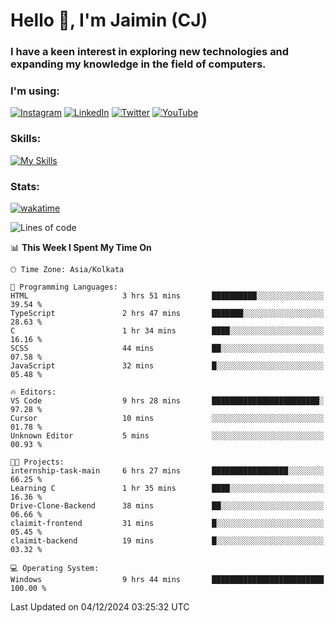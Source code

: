 <h1>Hello 👋, I'm Jaimin (CJ)</h1>
<h3>I have a keen interest in exploring new technologies and expanding my knowledge in the field of computers.</h3>

<h3 align="left"> I'm using: </h3>

[![Instagram](https://img.shields.io/badge/Instagram-%23E4405F.svg?style=for-the-badge&logo=Instagram&logoColor=white)](https://instagram.com/jaimin_chovatia) [![LinkedIn](https://img.shields.io/badge/linkedin-%230077B5.svg?style=for-the-badge&logo=linkedin&logoColor=white)](https://www.linkedin.com/in/jaimin-chovatia-691b8b29a) [![Twitter](https://img.shields.io/badge/Twitter-%231DA1F2.svg?style=for-the-badge&logo=Twitter&logoColor=white)](https://twitter.com/jaimin_chovatia) [![YouTube](https://img.shields.io/badge/YouTube-%23FF0000.svg?style=for-the-badge&logo=YouTube&logoColor=white)](https://youtube.com/@cjcreations5172) 

**<h3 align="left">Skills:</h3>**

[![My Skills](https://skillicons.dev/icons?i=ts,js,java,py,react,nextjs,nodejs,postgres,mongodb,git)](https://skillicons.dev)

<!---
 **<h3 align="left">🏆 Achievements:</h3>**
 [![An image of @jaimin25's Holopin badges, which is a link to view their full Holopin profile](https://holopin.me/jaimin25)](https://holopin.io/@jaimin25)
-->

**<h3 align="left">Stats:</h3>**

[![wakatime](https://wakatime.com/badge/user/b2a7cf30-099b-4a62-be11-c3b7dc700323.svg)](https://wakatime.com/@b2a7cf30-099b-4a62-be11-c3b7dc700323)

<!--START_SECTION:waka-->
![Lines of code](https://img.shields.io/badge/From%20Hello%20World%20I%27ve%20Written-1.0%20million%20lines%20of%20code-blue)

📊 **This Week I Spent My Time On** 

```text
🕑︎ Time Zone: Asia/Kolkata

💬 Programming Languages: 
HTML                     3 hrs 51 mins       ██████████░░░░░░░░░░░░░░░   39.54 % 
TypeScript               2 hrs 47 mins       ███████░░░░░░░░░░░░░░░░░░   28.63 % 
C                        1 hr 34 mins        ████░░░░░░░░░░░░░░░░░░░░░   16.16 % 
SCSS                     44 mins             ██░░░░░░░░░░░░░░░░░░░░░░░   07.58 % 
JavaScript               32 mins             █░░░░░░░░░░░░░░░░░░░░░░░░   05.48 % 

🔥 Editors: 
VS Code                  9 hrs 28 mins       ████████████████████████░   97.28 % 
Cursor                   10 mins             ░░░░░░░░░░░░░░░░░░░░░░░░░   01.78 % 
Unknown Editor           5 mins              ░░░░░░░░░░░░░░░░░░░░░░░░░   00.93 % 

🐱‍💻 Projects: 
internship-task-main     6 hrs 27 mins       █████████████████░░░░░░░░   66.25 % 
Learning C               1 hr 35 mins        ████░░░░░░░░░░░░░░░░░░░░░   16.36 % 
Drive-Clone-Backend      38 mins             ██░░░░░░░░░░░░░░░░░░░░░░░   06.66 % 
claimit-frontend         31 mins             █░░░░░░░░░░░░░░░░░░░░░░░░   05.45 % 
claimit-backend          19 mins             █░░░░░░░░░░░░░░░░░░░░░░░░   03.32 % 

💻 Operating System: 
Windows                  9 hrs 44 mins       █████████████████████████   100.00 % 
```


 Last Updated on 04/12/2024 03:25:32 UTC
<!--END_SECTION:waka-->
